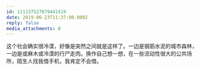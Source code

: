 ```yaml
---
id: 111137527879441419
date: 2019-06-23T11:37:00.000Z
reply: false
media_attachments: 0
---
```


这个社会确实很冷漠，好像是突然之间就是这样了。一边是钢筋水泥的城市森林，一边是或麻木或冷漠的行尸走肉。换作自己想一想，在一些流动性很大的公共场所，陌生人找我借手机，我肯定不会借。

